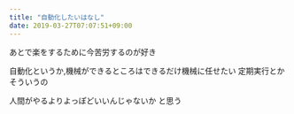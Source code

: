 ```yaml
---
title: "自動化したいはなし"
date: 2019-03-27T07:07:51+09:00
---
```

あとで楽をするために今苦労するのが好き
<!--more-->
自動化というか,機械ができるところはできるだけ機械に任せたい
定期実行とかそういうの

人間がやるよりよっぽどいいんじゃないか
と思う